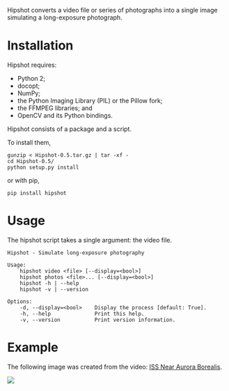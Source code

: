 Hipshot converts a video file or series of photographs into
a single image simulating a long-exposure photograph.


Installation
============

Hipshot requires:

  - Python 2;
  - docopt;
  - NumPy;
  - the Python Imaging Library (PIL) or the Pillow fork;
  - the FFMPEG libraries; and
  - OpenCV and its Python bindings.

Hipshot consists of a package and a script.

To install them,

    gunzip < Hipshot-0.5.tar.gz | tar -xf -
    cd Hipshot-0.5/
    python setup.py install

or with pip,

    pip install hipshot


Usage
=====

The hipshot script takes a single argument: the video file.

    Hipshot - Simulate long-exposure photography

    Usage:
        hipshot video <file> [--display=<bool>]
        hipshot photos <file>... [--display=<bool>]
        hipshot -h | --help
        hipshot -v | --version

    Options:
        -d, --display=<bool>    Display the process [default: True].
        -h, --help              Print this help.
        -v, --version           Print version information.


Example
=======

The following image was created from the video:
[ISS Near Aurora Borealis][iss-video].

![][iss-image]


[iss-image]: http://www.eliteraspberries.com/images/iss-borealis.png
[iss-video]: <http://www.youtube.com/watch?v=uYBYIhH4nsg>
